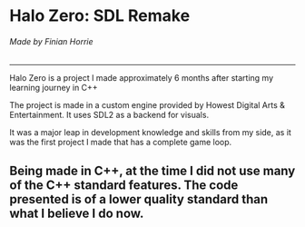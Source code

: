 # Halo Zero: SDL Remake

###### Made by Finian Horrie
---

Halo Zero is a project I made approximately 6 months after starting my learning journey in C++

The project is made in a custom engine provided by Howest Digital Arts & Entertainment. It uses SDL2 as a backend for visuals.

It was a major leap in development knowledge and skills from my side, as it was the first project I made that has a complete game loop.

Being made in C++, at the time I did not use many of the C++ standard features. The code presented is of a lower quality standard than what I believe I do now.
---
